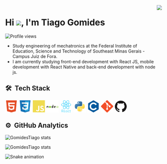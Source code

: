
<img align="right" height="530em" src="https://raw.githubusercontent.com/gist/GomidesTiago/b4619edd2e47960d61ce25903b21625a/raw/7b665c3c8714eccf91a52888199048e5b61a2597/GitHub_card.svg"/>
<h1 align="left">Hi <img src="https://raw.githubusercontent.com/kaueMarques/kaueMarques/master/hi.gif" width="30px">, I'm Tiago Gomides</h1>
<p align="left"> <img src="https://komarev.com/ghpvc/?username=GomidesTiago&color=yellow" alt="Profile views" /> </p>

- Study engineering of mechatronics at the Federal Institute of Education, Science and Technology of Southeast Minas Gerais - Campus Juiz de Fora. 
- I am currently studying front-end development with React JS, mobile development with React Native and back-end development with node js.


## 🛠 &nbsp;Tech Stack

<div>
      <img align="center" alt="HTML5" height="40" width="40" src="https://raw.githubusercontent.com/devicons/devicon/master/icons/html5/html5-plain.svg">     
      <img align="center" alt="CSS3" height="40" width="40" src="https://raw.githubusercontent.com/devicons/devicon/master/icons/css3/css3-original.svg">     
      <img align="center" alt="js" height="40" width="40" src="https://raw.githubusercontent.com/devicons/devicon/master/icons/javascript/javascript-plain.svg">     
      <img align="center" alt="nodjs" height="40" width="40" src="https://raw.githubusercontent.com/devicons/devicon/master/icons/nodejs/nodejs-original-wordmark.svg">       
      <img align="center" alt="react" height="40" width="40" src="https://raw.githubusercontent.com/devicons/devicon/master/icons/react/react-original-wordmark.svg">       
      <img align="center" alt="python" height="40" width="40" src="https://raw.githubusercontent.com/devicons/devicon/master/icons/python/python-original.svg">        
      <img align="center" alt="c" height="40" width="40" src="https://raw.githubusercontent.com/devicons/devicon/master/icons/c/c-plain.svg">     
      <img align="center" alt="git" height="40" width="40" src="https://raw.githubusercontent.com/devicons/devicon/master/icons/git/git-original.svg">     
      <img align="center" alt="github" height="40" width="40" src="https://raw.githubusercontent.com/devicons/devicon/master/icons/github/github-original.svg"> 
</div>

## ⚙️ &nbsp;GitHub Analytics

<p align="left">
    <img width="570em" src="https://github-readme-stats.vercel.app/api?username=GomidesTiago&theme=chartreuse-dark" alt="GomidesTiago stats"/>
</p>
 
<p align="left">
     <img width="570em" src = "https://github-readme-stats.vercel.app/api/top-langs/?username=Gomidestiago&layout=compact&theme=chartreuse-dark" alt="GomidesTiago stats"/>
</p>

![Snake animation](https://github.com/GomidesTs/GomidesTs/blob/output/github-contribution-grid-snake.svg)
